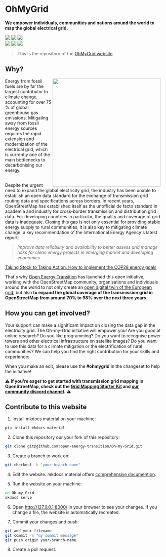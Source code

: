 # OhMyGrid
**We empower individuals, communities and nations around the world to map the global electrical grid.** <br>

[![](https://badgen.net/badge/See/Wiki/A2CDAE?scale=1.6)](https://wiki.openstreetmap.org/wiki/Organised_Editing/Activities/Electricity_Grid_Mapping) [![](https://badgen.net/badge/Follow/Tutorial/A2CDAE?scale=1.6)](https://open-energy-transition.github.io/Oh-my-Grid/starter-kit/) [![](https://badgen.net/badge/Join/DiscordGroup/A2CDAE?scale=1.6)](https://discord.gg/a5znpdFWfD)  
[![](https://badgen.net/badge/Use/Tools/A2CDAE?scale=1.6)](https://open-energy-transition.github.io/Oh-my-Grid/tools/) [![](https://badgen.net/badge/Find/AwesomeList/A2CDAE?scale=1.6)](https://github.com/open-energy-transition/Awesome-Electric-Grid-Mapping) [![](https://badgen.net/badge/Icon/Contribute/A2CDAE?scale=1.6&label=%F0%9F%9A%80)](https://open-energy-transition.github.io/Oh-my-Grid/contributing/)

> This is the repository of the [OhMyGrid website](https://ohmygrid.org/)

## Why?
<img src= https://raw.githubusercontent.com/open-energy-transition/Oh-my-Grid/refs/heads/main/docs/images/logo.png align="right" width="350">
Energy from fossil fuels are by far the largest contributor to climate change, accounting for over 75 % of global greenhouse gas emissions. Mitigating away from fossil energy sources requires the rapid extension and modernization of the electrical grid, which is currently one of the main bottlenecks to decarbonising our energy. <br></br>

Despite the urgent need to expand the global electricity grid, the industry has been unable to establish an open data standard for the exchange of transmission grid routing data and specifications across borders. In recent years, OpenStreetMap has established itself as the unofficial de facto standard in academia and industry for cross-border transmission and distribution grid data. For developing countries in particular, the quality and coverage of grid data is inadequate. Closing this gap is not only essential for providing stable energy supply to rural communities, it is also key to mitigating climate change, a key recommendation of the International Energy Agency's latest report:

> _Improve data reliability and availability to better assess and manage risks for clean energy projects in emerging market and developing economies._

[Taking Stock to Taking Action: How to implement the COP28 energy goals](https://iea.blob.core.windows.net/assets/f2f6dbe0-ee3d-4ffc-ac8b-b811a868b9b1/FromTakingStocktoTakingAction.pdf)

That's why [Open Energy Transition](https://openenergytransition.org/) has launched this open initiative, working with the OpenStreetMap community, organisations and individuals around the world to not only create an [open digital twin of the European grid](https://www.nature.com/articles/s41597-025-04550-7), but also **to expand the global coverage of the transmission grid in OpenStreetMap from around 70% to 98% over the next three years.**

## How you can get involved?
Your support can make a significant impact on closing the data gap in the electricity grid. The Oh-my-Grid initiative will empower you! Are you good at online research? Do you like programming? Do you want to recognise power towers and other electrical infrastructure on satellite images? Do you want to use this data for a climate mitigation or the electrification of rural communities? We can help you find the right contribution for your skills and experience:

When you make an edit, please use the **#ohmygrid** in the changeset to help the initiative!

⚠️ **If you're eager to get started with transmission grid mapping in OpenStreetMap, check out the [Grid Mapping Starter Kit](https://github.com/open-energy-transition/grid-mapping-starter-kit) and [our community discord channel](https://discord.gg/a5znpdFWfD).** ⚠️


## Contribute to this website

1. Install mkdocs material on your machine:
```bash
pip install mkdocs-material
```

2. Clone this repository our your fork of this repository:
```bash
git clone git@github.com:open-energy-transition/Oh-my-Grid.git
```
3. Create a branch to work on:
```bash
git checkout -b "your-branch-name"
```
4. Edit the website. mkdocs material offers [comprehensive documention](https://squidfunk.github.io/mkdocs-material/getting-started/).

5. Run the website on your machine:
```bash
cd Oh-my-Grid
mkdocs serve
```

6. Open http://127.0.0.1:8000/ in your browser to see your changes. If you change a file, the website is automatically recreated.

7. Commit your changes and push:
```bash
git add your-filename
git commit -m "my commit message"
git push origin your-branch-name
```

8. Create a pull request.
